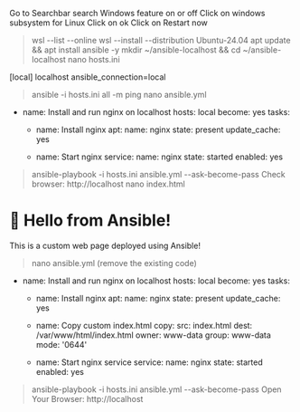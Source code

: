 Go to Searchbar search Windows feature on or off 
Click on windows subsystem for Linux 
Click on ok 
Click on Restart now 

>wsl --list --online
>wsl --install --distribution Ubuntu-24.04
>apt update && apt install ansible -y
>mkdir ~/ansible-localhost && cd ~/ansible-localhost
>nano hosts.ini

[local]
localhost ansible_connection=local

>ansible -i hosts.ini all -m ping
>nano ansible.yml

- name: Install and run nginx on localhost
  hosts: local
  become: yes
  tasks:
    - name: Install nginx
      apt:
        name: nginx
        state: present
        update_cache: yes

    - name: Start nginx
      service:
        name: nginx
        state: started
        enabled: yes

>ansible-playbook -i hosts.ini ansible.yml --ask-become-pass
Check browser:
	http://localhost
>nano index.html

<!DOCTYPE html>
<html>
<head>
    <title>My Custom Nginx Page</title>
</head>
<body>
    <h1>🚀 Hello from Ansible!</h1>
    <p>This is a custom web page deployed using Ansible!</p>
</body>
</html>

>nano ansible.yml
(remove the existing code)
- name: Install and run nginx on localhost
  hosts: local
  become: yes
  tasks:
    - name: Install nginx
      apt:
        name: nginx
        state: present
        update_cache: yes

    - name: Copy custom index.html
      copy:
        src: index.html
        dest: /var/www/html/index.html
        owner: www-data
        group: www-data
        mode: '0644'

    - name: Start nginx service
      service:
        name: nginx
        state: started
        enabled: yes

>ansible-playbook -i hosts.ini ansible.yml --ask-become-pass
Open Your Browser:  http://localhost
